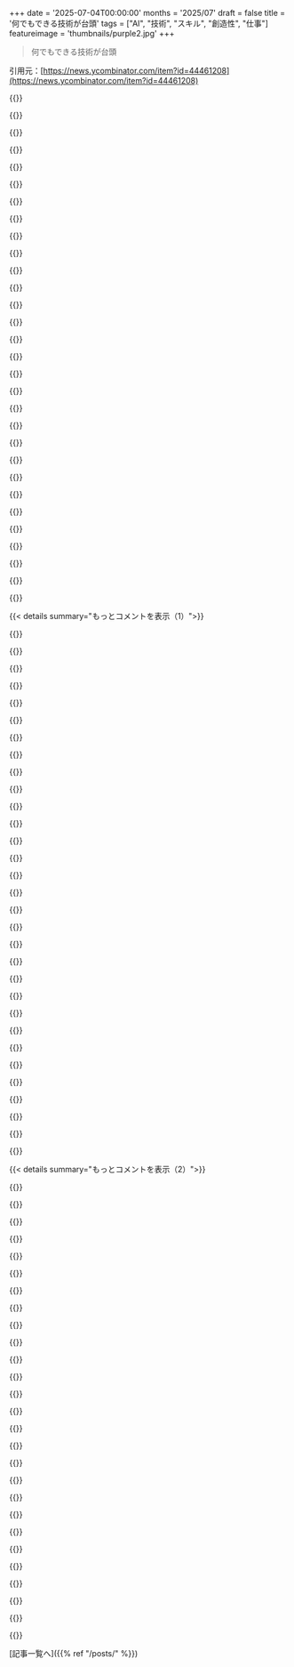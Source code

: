 +++
date = '2025-07-04T00:00:00'
months = '2025/07'
draft = false
title = '何でもできる技術が台頭'
tags = ["AI", "技術", "スキル", "創造性", "仕事"]
featureimage = 'thumbnails/purple2.jpg'
+++

> 何でもできる技術が台頭

引用元：[https://news.ycombinator.com/item?id=44461208](https://news.ycombinator.com/item?id=44461208)




{{<matomeQuote body="言われてることはだいたい同意かな。<br>でも一番の問題は—記事にはあまり触れられてないけど—こういう技術が初心者とか、学ぶプロセスにどう影響するかだと思う。<br>かつて尊敬してた人が、どうやら「やること自体」を楽しんでなかったらしいんだ。彼らは「こうしたい」って言って、なんかそれっぽい「なんでも屋」みたいなものを受け取りたいだけ。でもそれってプログラミングじゃないじゃん。<br>数日前Twitterで見た人も、「なんでも屋」を使わないなんてバカげてるって嘲笑ってたな。「アルバム全部、アートワーク込みで3.5時間で作れたのに、なんで楽ちんマシンを使わないんだ？」って言ってた気がする。<br>初心者って、最初はしんどい努力をしたくないのが普通だよね。<br>絵を描いてみても下手くそだし、ギター弾いてみても簡単な音すら出せない。<br>「猫のポケモン風の絵」って言えば完璧な結果が出てくるマシンの方が、5年努力してまあまあ上手くなるより、12歳の子供には断然魅力的だろうさ。<br>でも、これまでは下手な絵を描き続けたり、下手な曲を弾き続けたりするしかなくて、そうしてるうちに努力する楽しさに気づき、数年後には結構できるようになってたんだ。<br>それはすごく良いサイクルだったと思う。<br>もし企業のメディアが何年も若者に「絵の描き方をわざわざ学ぶ必要はない、絵は難しい、ChatGPTに描かせろ」ってメッセージを叩き込み続けたら、どうなっちゃうのか考えるだけでゾッとするよ。" userName="gyomu" createdAt="2025/07/04 05:41:49" color="#ff33a1">}}




{{<matomeQuote body="OPの記事みたいに、LLMは電卓や電子レンジとか他の技術とは違う、って長々とややこしい説明を書く人はいるよね。<br>でも、本当にそうなんだよ。<br>人類はずっと、文明の夜明けから、物事をより簡単に、より楽にする方法を探してきたんだ。<br>技術が、本当にスキルを磨きたい人を邪魔したことなんて一度もない。<br>車が発明されてからも、100m走の世界記録は上がり続けてる。<br>コンピューターが無限に桁数を計算できるようになった今でも、円周率の暗記の世界記録は伸び続けてるんだ。<br>パワーリフティングなんてものがある現実で、LLM＼Diffusalモデルのせいで絵を描くのが失われた芸術になるなんて考えるのは、ばかげてるよ。" userName="raincole" createdAt="2025/07/04 06:33:37" color="">}}




{{<matomeQuote body="LLMは電卓や電子レンジとは違う。（OPの記事みたいに）でも、本当にそうなんだ。<br>私なら、たまに間違った答えを幻覚する電卓は買わないな。<br>グリルしたって言ってるのにグリルしてなくて、サルモネラ菌で死ななきゃいけないような電子レンジも買わない。" userName="bryanrasmussen" createdAt="2025/07/04 06:59:52" color="#ff33a1">}}




{{<matomeQuote body="おいおい、これは芸術だけの話じゃないんだよ。<br>情熱とか、人々の人生を殺してるんだ。<br>人間の作ったものを価値あるものと考える人たちにとって、こういうものは産業を殺す。<br>LLMで収入を断たれた人たちは、どんな仕事に就けばいいんだ？<br>肉体労働でもしろって言うのか？" userName="zwnow" createdAt="2025/07/04 06:49:53" color="#ff5733">}}




{{<matomeQuote body="同意！<br>唯一の救いは、この状況によって、私たちがこれまでいかに学びや使いやすさ、痛いポイントの回避、そして教育＼職業＼専門能力開発のパイプラインに関する古くからの思い込みをうまくやってこれなかったか、という新しい視点が強制されるかもしれないってことかな。<br>以前は、雇用＼給料への需要が人々を前に進ませた。<br>今、もし実際の信頼できる理解、専門知識、そして質が求められるなら、システム全体がいかにこれらの属性を育て、活用できるかに注意を払うことが価値を持つかもしれない。<br>直感的には、私たちは本当に歴史的な規模の文化的な混乱の中にいて、何も当たり前じゃなくなり、この現代コンピューターの道を進み始めた時に、いくつかの「戦い」はとうの昔に負けてたんだろうなって気がするけどね。" userName="maegul" createdAt="2025/07/04 05:51:41" color="#ff5733">}}




{{<matomeQuote body="公平に見て、LLMは同じことをする長い道のりの最新の一歩にすぎないよ。<br>歴史上のどんな進歩の時点を見ても、過去と未来を見れば世界は違う。<br>トラクターができる前は、雄牛を使った人がxの畑をyの時間で耕せた。トラクターの後は、もっと広い面積を耕せるようになった。<br>農業の性質が変わる。（より少ない人数でより多くの土地を耕す必要がなくなる。）<br>車が登場し、馬がいなくなる。コンピューターが登場し、タイピストがいなくなる。タイピングはスキルだったけど、今では誰もがやるし、スペルチェッカーが不完全さを隠してくれる。<br>だからそう、LLMは「絵を描くことをより簡単にする」。ただそれだけのことだ。<br>それは良いこと？悪いこと？<br>まあ、私は昔ながらの方法では絵が描けないから、私にとっては良いことだ。<br>昔は料理は難しかった。今は簡単で、すごく身近になった。<br>もっと重要なのは、美味しい食事（家で作ったものも外のものも）が、より多くの人にとって身近になったってこと。<br>夕食の準備が、もう「鶏を2羽むしって」とか、乾燥トウモロコシ1キロを挽くことから始まるわけじゃない。<br>だから、そう、LLMはここにある。そして物事は変わるだろうね。<br>古い仕事がいくつか時代遅れになる。新しい仕事がいくつか現れる。<br>これは普通のことだよ、ずっと起こってるんだから。" userName="bruce511" createdAt="2025/07/04 06:06:53" color="">}}




{{<matomeQuote body="でもそれって、「車ができたせいで仕事を失った馬車の御者たちはどうするんだ？」って言うのと同じじゃない？<br>ATMが発明された後に私たちが失った銀行窓口係たちは？" userName="JW_00000" createdAt="2025/07/04 07:14:35" color="">}}




{{<matomeQuote body="面白いのは、この点が主張されるたびに（そしてそれは非常によくある）、その点を証明するために使われる例が、客観的で測りやすいものばかりだということだね。<br>100m走のタイムや円周率の計算は、芸術作品と同じじゃない。<br>それらは客観的に測れるのに対し、芸術は測れない。<br>芸術制作に、100m走と同じものはないんだ。<br>100m走の評価は主観的じゃないし、判断も要らないし、趣味や文脈、歴史、その他芸術作品の評判や影響が依存する多くのものに左右されない。<br>いつものように、LLMや全ての生成AI技術の標準的な弁護は、この複雑な主観性を客観性に近いものに還元することに基づいている。<br>「その絵は他の絵に似ている、だから良い絵だ。」<br>「その文は他の文らしく見える、だから良い文だ。」<br>この議論がこれほど普及しているのは、私に言わせれば、「創造的な仕事」の視聴者がすでに深みのないゴミで溢れていて、絵とパワーリフティングの区別もつかなくなっていることだけを示している。<br>ここで主にリスクに晒されているのはアーティストではなく、その作品を見る観客の方だよ。<br>アーティストたちは、これまでと同じ理由で消え続けるだろう。<br>なぜなら、彼らの潜在的な観客が彼らを理解しないからだ。" userName="maleno" createdAt="2025/07/04 09:54:36" color="#38d3d3">}}




{{<matomeQuote body="GenAIと君たちの例との違いは「盗用」の要素だよ。<br>彼らは私たちのデータ—君たちのデータ—を盗んで、富を金持ちに転換させる機械を作ったんだ。<br>GenAIが公正に進む唯一の方法は、私たち全員がその一部を所有することだ。<br>なぜなら、私たちのデータなしには現在の形では存在しないからだ。<br>GenAIは Universal Basic Asset であるべきだ。" userName="thankyoufriend" createdAt="2025/07/04 06:36:35" color="#45d325">}}




{{<matomeQuote body="GPS使ってる？<br>あれもたまに道間違えるけど、全体的には使わないより交通量が少ない道で目的地に着かせてくれるでしょ？<br>そしてたまに新しいルートで本当に驚かせてくれる？<br>（Rory Sutherlandに感謝、このアナロジーね）" userName="zpeti" createdAt="2025/07/04 07:37:14" color="">}}




{{<matomeQuote body="AIが単なるツールじゃなくて、仕事を丸投げする相手になるのが怖いんだ。昔は自分たちで作ったり考えたりしてたのに、これからはLLMがやる。<br>やることなくなって皆家でぼーっとしてる未来？生きてくには仕事がいるし、今ですらブルシットジョブ多いのに。99.9%の人が生きるためだけにブルシットジョブする世界になるのかな？" userName="ako" createdAt="2025/07/04 06:45:28" color="#38d3d3">}}




{{<matomeQuote body="基本的な暗算ができればスライド定規より速いし、チェックもできる。製品に幻覚（hallucination）があるかないかで決まるけど、もし電卓に0.5%のエラーがあっても、多分ポケットに入れるよね。でも、90%も間違えるなら、自動化できることでもそっちの方法は使わないな。" userName="rob_c" createdAt="2025/07/04 07:28:15" color="">}}




{{<matomeQuote body="たとえが悪くても、論点は変わらないよ。写真が発明されても絵画は消えなかったし、ドラムマシンができてもドラマーはまだドラム叩いてるでしょ。" userName="Miraltar" createdAt="2025/07/04 12:58:47" color="">}}




{{<matomeQuote body="俺、40代だけど電子レンジ持ってないんだよ。必要だと思わないから。レンタルアパートの時にもらったけど使わなかったし、自分で家買ってキッチンリフォームした時もつけなかったな。" userName="Al-Khwarizmi" createdAt="2025/07/04 07:37:24" color="">}}




{{<matomeQuote body="15年以上前、辞書片手に好きなアーティストのインタビューとかブログを必死に訳して日本語覚えたんだ。今日本に住んで働いてる。今じゃアーティストのツイートの下にあるボタン押せば、パッと訳が出てきて通じる（1/10くらいは間違ってるけど）。海外ファンへのアクセスって点ではすごい改善だけど、もしこの時代に育ってたら、日本語を学ぼうって気になったかな？" userName="autumnstwilight" createdAt="2025/07/04 06:58:30" color="#ff5733">}}




{{<matomeQuote body="完全にそうじゃないんだよ。同時にどんだけ多くの仕事が消えるかによる。仕事が海外に移って経済が衰退した場所や、新しい仕事ができても規模が小さかったり一部の人しか得しない場所を知ってたら、これからどうなるか分かるはずだ。" userName="AnonymousPlanet" createdAt="2025/07/04 07:24:48" color="">}}




{{<matomeQuote body="最近まで、VFXで生計を立てられたし、新しい世界を創って金をもらえた。2年後にはそうはいかない。他のアート系の仕事も全部同じ。今100%の人を支えてる経済が、数年後には10〜30%しか支えられなくなる。<br>LLM/DiffusalMapで絵を描くのが失われるアートになるとかバカげてるって言うけど、地図読みはほぼ死んだアートだし（ハイキングリーダーとして実感してる）、記憶術や口頭伝承も遠い昔に死んだアートだ。口頭での語りや民謡も、ピーク時と比べたら死んだアートだよ。<br>確かに金持ちだけは好きなアートを全部できるだろうね。他の人は無理。" userName="KaiserPro" createdAt="2025/07/04 08:29:32" color="#ff5733">}}




{{<matomeQuote body="うちの会計士の指は電卓で完璧に飛んで、経費を一円単位で追跡できる。電卓登場以前でもそんなメンタルスキル持ってる人は少なかった。スライド定規は数桁しか精度がない。だから店主はそろばんを使ったんだ。君の仮説が分かりにくいよ。0.5%レベルでhallucinateするってどういう意味？同じ質問繰り返したら0.5%間違えるってこと？それなら数回やれば確実になる。それとも100回やっても0.5%間違えるってこと？<br>あるいは値が0.5%以内でずれるってこと（線形補間みたいに）？それなら推定にはスライド定規よりマシだけど、会計みたいに正確さがいる目的には不十分。<br>その仮説の電卓は四則演算だけ？それともTI 84みたいな全部？それともWolframAlphaみたいな全部？<br>スライド定規の使い方を知ってたら、その電卓サービスに月40ドル払うかな？" userName="eesmith" createdAt="2025/07/04 09:01:53" color="">}}




{{<matomeQuote body="産業的な農業が台頭した時に何が起きたと思う？" userName="nostrebored" createdAt="2025/07/04 08:04:24" color="">}}




{{<matomeQuote body="音楽産業を例に挙げてるけどさ、テクノロジーの進歩ってミュージシャンの仕事を奪っちゃったんだよね。<br>インターネットとかストリーミングで、昔よりドラマーも減ったし、音楽だけで生活できる人がすごく少なくなったって。<br>Jaron Lanierも言ってることだよ。" userName="globnomulous" createdAt="2025/07/04 15:52:16" color="#ff33a1">}}




{{<matomeQuote body="理想論はわかるけど、あなたの意見には穴があるよ。<br>盗用は昔からあるし、技術はみんな巨人の肩の上に立ってるんだ（Ada Lovelace, Alan Turingとかね）。<br>社会は共有空間から価値を生み出す人が報酬を得るようになってる。データは所有できないけど著作権はある。<br>Googleの方がAIより問題じゃない？ AIはコピーしないし。<br>ベーシックインカムは賛成だけど、投票する人が反対派を選んじゃうんだよね。" userName="bruce511" createdAt="2025/07/04 06:56:41" color="#ff5733">}}




{{<matomeQuote body="「生活するには仕事が必要」って前提がそもそも違うと思うな。<br>富は十分にある国もあるよ。<br>働くこと＝価値って考え方は欧米独特だよね。<br>働く人が少なくても子供や高齢者が生活できるみたいに、仕事と価値を結びつけない世界も考えられるんじゃない？<br>Norwayとか欧州にはそれに近い場所もあるし。" userName="bruce511" createdAt="2025/07/04 07:10:40" color="#ff33a1">}}




{{<matomeQuote body="LLMが電卓とか電子レンジと同じっていうのは違うよ。<br>あれはブラックボックスで、どう動いてるか私たちも理解できてないんだ。<br>人間が今まで作ったどんなものとも根本的に違うんだよ。<br>人間より賢くなる可能性もある。<br>過去数年のAIの進歩はマジで革命的で、これは以前とは違う「特異点」なんだ。" userName="ninetyninenine" createdAt="2025/07/04 07:19:55" color="#785bff">}}




{{<matomeQuote body="何十年経っても立ち直れてない場所の話をしてるんだよ。<br>時間が経てば大丈夫ってのは甘い考えだよ。<br>原爆戦争だって時間が経てばって言えるけど、影響を受けた世代は救われないじゃん。" userName="AnonymousPlanet" createdAt="2025/07/04 08:26:40" color="">}}




{{<matomeQuote body="今回のことは（今までの技術より）はるかに広範囲に影響するんだよ。<br>それを違うって言うのは不誠実だよ。<br>だからこそワクワクするんだけどね。" userName="girvo" createdAt="2025/07/04 08:11:24" color="">}}




{{<matomeQuote body="何も機会がない町に住んでるなら、自分で作るか引っ越すかだよ。<br>文句言ってるだけの人には同情できないな。<br>人間って適応するもんでしょ。<br>人生は自分が作るもんだよ。" userName="sfn42" createdAt="2025/07/04 14:12:10" color="">}}




{{<matomeQuote body="俺の彼女は陶芸家なんだ。（https://malinamore.art/）で数百ユーロとかで作品を売ってるんだけど、IKEAで1.5ユーロで買えるのに、なんで彼女から皿を買うんだろうね？<br>でも陶芸って廃れてないんだよな。<br>不思議だ。" userName="scrollaway" createdAt="2025/07/04 08:42:18" color="#45d325">}}




{{<matomeQuote body="もっと根本的な疑問だけどさ、もしみんなが半日でアルバム作れるようになったら、誰がそれを聴くわけ？それはロングテールの中で塵になっていくだけじゃん。" userName="pjc50" createdAt="2025/07/04 06:31:36" color="#ff5733">}}




{{<matomeQuote body="＞まあ、ちょっと考えてみてよ：一部のコードエディタって、左括弧とか引用符を打つと自動で右側を補完してくれるじゃん？「”」って打つと「”|”」みたいになるやつ。あれ、マジでイライラするんだよね。時間節約には全然ならないし、間違ってることも結構あるから修正に時間かかるし。<br>なんであんな機能をテキストエディタでオンにする人がいるのか、未だに理解できない。区切り文字の外に出るには、矢印キーなり閉じ文字なり、何か押さなきゃいけないんだからさ。じゃあ、なんで最初の人はあんなアイデア発明したの？複雑になるだけだし、エディタの挙動を頭で理解しにくくなるだけじゃん。hunt-and-peck typist とかだったの？<br>理論的には、ソースのsyntaxを常に valid に保つのに役立つかもしれない。syntax highlighting（特に文字列）とかLSPみたいなツールに役立つかもってね。でも「常に」じゃないんだよ。間違える時とか、閉じ文字を探し直さなきゃいけない時とか、ソースは頻繁にinvalidになる。実際、その点では役に立たないと思うな。" userName="chrismorgan" createdAt="2025/07/04 07:23:44" color="">}}




{{<matomeQuote body="長年、職場の仲間とペアプログラミングしてるけど、キーボード操作に手こずってる人、結構いるんだよね。右括弧を押すのが大変で、span から出るのに右や下矢印キーを使わずに、実際に手をマウスに移動させてクリックしてるレベル。" userName="tehnub" createdAt="2025/07/04 07:52:15" color="">}}




{{< details summary="もっとコメントを表示（1）">}}

{{<matomeQuote body="＞そしてそれは、間違っていることがしょっちゅうある<br>でも、どうやったら間違えるの？ もし「(」を挿入して、次に「{」を挿入して、エディタが補完して「({})」ってなっても、それっていつも正しいでしょ？間違えることなんてあり得る？<br>ノルウェーのキーボードだと { がちょっと打ちにくいかもしれないけど、俺は好きだよ。だって useEffect(() =＞ {(({[{[ みたいに5階層深くネストしてても、Ctrl+Shift+Enter 押すだけで魔法みたいに全部終わらせてくれて、カーソルを正しい位置に置いてくれるんだ。自分で ]}]})) って正しい順序で書こうとするより。" userName="matsemann" createdAt="2025/07/04 08:21:25" color="">}}




{{<matomeQuote body="コードエディタとObsidianでこの機能オンにしてるよ。主な利点は、認知負荷が減ること。文字列や括弧、丸括弧を閉じ忘れてないか二重チェックする必要がないんだ。だって最初からそこにあるんだもん。" userName="_thisdot" createdAt="2025/07/04 08:06:59" color="">}}




{{<matomeQuote body="市役所に行くたびに、職員が私の名前を2本指で一文字ずつタイプするのを待つのが衝撃なんだ。毎日やってるのに？！タイピングコースを受けたらって、彼本人や他の誰も考えたことないのかな。これは、多くのオフィスワーカーで気づいたパターンの一例だよ。" userName="thasso" createdAt="2025/07/04 09:06:55" color="">}}




{{<matomeQuote body="テキストを選択して「”」って一度押すと、選択範囲の最初と最後に引用符が付く時は実用的だと思うな。でも、普通の入力では邪魔なことが多いのは同意。" userName="BlindEyeHalo" createdAt="2025/07/04 07:44:42" color="">}}




{{<matomeQuote body="そんなに重要じゃないんじゃない？名前をタイプするのに5秒かかるのと2秒かかるのって、多分そんなに大きな違いはないでしょ。特にほとんどの場合、どうやって綴るか聞かなきゃいけないようなことをタイプしてる時はね。" userName="jjcob" createdAt="2025/07/04 10:49:11" color="">}}




{{<matomeQuote body="それ、さらに嫌いなんだよね。特に Visual Studio が導入してから。テキストを選択して、その上から入力して置き換える癖があったんだけど、今は置き換えの最初が括弧や引用符だと、テキストが囲まれちゃうだけなんだ！たぶん、これはまさにXKCDの瞬間だね https://xkcd.com/1172/" userName="matejn" createdAt="2025/07/04 07:49:57" color="">}}




{{<matomeQuote body="5秒対2秒じゃないんだよ。15秒で、しかも最後に間違いが多く残る（それは時に後々何時間も無駄にすることになる）。なぜなら、タイピングが下手な人は電話で伝えられた電話番号についていけず、桁を見失うし、タイピングに集中しすぎて言われたことを正しく解釈できない。それは複合的な効果なんだ。<br>タイピングが下手な人は常にプロセスを遅くし、頻繁にボトルネックになる。もし、誰かのタイピングスキルを向上させたり、ひどいUIやワークフローを直したりすることで、一つあたりの「物事」にかかる時間をたった10秒短縮できるなら、1日に360個の「物事」（これは1個あたり約1分）を処理するだけで、丸1時間を節約できるんだ。<br>スピードのために設計されたソフトウェアシステムに熟練したタイピストが働くのを見るのは、すごく目を見張ることだよ。極端なケースでは、一人の人が10人分の仕事をすることもある。もっと人間相手の仕事でも、少なくとも50％の効率アップにはなるから、熟練した2人が並の3人の代わりになれるんだ。" userName="chrismorgan" createdAt="2025/07/04 11:34:21" color="#785bff">}}




{{<matomeQuote body="構文ハイライトが壊れるのが嫌だから、自動で引用符を閉じる機能はオンにしとく。<br>私には便利なんだよね。LLMだってそう。<br>使いたくないなら使わなくていいけど、私が便利だと思うものに「最悪」って言わないで！" userName="atemerev" createdAt="2025/07/04 07:28:12" color="">}}




{{<matomeQuote body="辛辣になりたくないけど、上のコメントの人は「何でも」技術が広がる精神そのものだね。<br>この非効率さに全く気づかない麻痺は症状だよ。<br>ワークフロー最適化の話なのにね。<br>どんどん職人の技とかを軽視してるみたい。<br>だから全体的に遅くなってるんだ。" userName="johnnyanmac" createdAt="2025/07/08 10:44:14" color="#ff5c5c">}}




{{<matomeQuote body="別のコメントでも言ったけど、最近基本的なスキル（PC、タイピング、読解力、文章力、コミュ力とか）が見過ごされてる気がする。<br>採用担当なら絶対チェックするな。<br>ジェネレーションXやベビーブーマーとZ世代の間で、PC使えたり長い文章読めたりするミレニアル世代だけがまとも、みたいな話もあるけど、Twitterとかで注意力が落ちたのもミレニアル世代なんだよね。<br>まあ、これが私の仕事の安定に繋がると思いたい（笑）。<br>[0] https://en.wikipedia.org/wiki/Rapid_serial_visual_presentation...<br>[1] https://randsinrepose.com/archives/nadd/" userName="Cthulhu_" createdAt="2025/07/04 08:11:52" color="#45d325">}}




{{<matomeQuote body="そんなことする必要ないって。<br>構文エラーはすぐに画面に出るから大丈夫だよ。" userName="Cthulhu_" createdAt="2025/07/04 08:12:40" color="">}}




{{<matomeQuote body="引用符を二つ打つのが「認知負荷」だって？<br>へー、その言葉、もう「何でも」って意味になってきてるみたいだね。" userName="elric" createdAt="2025/07/04 08:10:53" color="">}}




{{<matomeQuote body="それな！<br>右矢印キーより右ブラケットキーを打つ方がいいわ。" userName="sonofhans" createdAt="2025/07/04 07:27:46" color="">}}




{{<matomeQuote body="括弧とかを自動で閉じてくれる機能、便利だと思うよ。<br>aって打って、バックスペースして、”って打つくらい簡単だし、結局はプラスかな。" userName="jeffhuys" createdAt="2025/07/04 08:02:25" color="">}}




{{<matomeQuote body="Emacs使ってるけど、「electric-mode」（括弧の自動閉じとか）はマジ便利！<br>閉じるのもShift+Enterとか簡単だよ（設定できるけどね）。<br>個人的にはメリットの方が大きいかな。<br>他のエディタ？荒らしに聞こえたくないけど、Emacsに比べるともっさりしてる気がする（笑）。" userName="rasur" createdAt="2025/07/04 08:18:29" color="">}}




{{<matomeQuote body="この機能、最初は嫌いだったんだけど、自分で閉じ引用符を打っても二重にならないって気づいてから大丈夫になったよ。<br>慣れれば気にならないね。<br>たまにエディタが余計なことして変になるけど、めったにないし。" userName="8n4vidtmkvmk" createdAt="2025/07/04 08:34:10" color="">}}




{{<matomeQuote body="タイピング速度って、実はボトルネックじゃないんじゃないかな。<br>店員さんがタイピングする時間と、お客さんと話したり、確認したり、説明したりする時間を比べてみないと。<br>もしタイピングが全体の5%なら、5倍速くなっても全体では4%しか早くならないよ。" userName="jjcob" createdAt="2025/07/08 12:19:34" color="#38d3d3">}}




{{<matomeQuote body="Emacsに何の文句がある？VimとEmacsはただ違う種類の人間に向けてるだけだよ。Vimはクリーンで簡潔、スリムだけど、Emacsはもっと分厚くて散らかってて息苦しい感じ。<br>それは違う人間が考えて理由づけする方法に合ってるし、反映してるだけさ。(もちろん、これは冗談で言ってるんだけどね)" userName="bbarnett" createdAt="2025/07/04 09:01:37" color="">}}




{{<matomeQuote body="あの機能のせいで、これまで何回 } を削除したか数えきれないよ。" userName="charles_f" createdAt="2025/07/06 05:10:33" color="">}}




{{<matomeQuote body="それは確かにあり得るね。閉じ括弧がどこに来るべきか、特に挿入してる時は分からないんだ。俺が使ってるエディタでも、その機能で記号を追加するたびに変なものを削除してるよ。’ ” ’はもっとひどいね、開きと閉じの区別が分かりにくいから。<br>例えばさ、(a + b ＞ c) → ((a + b ＞ c) → (()a + b ＞ c) → いや、俺は ((a + b) ＞ c) にしたかったんだ。<br>君が言ってるのは別の機能/実装みたいだけどね。うざいケースでは補完のショートカットなんてない、勝手に出てくるんだから。" userName="rcxdude" createdAt="2025/07/04 08:43:58" color="#ff33a1">}}




{{<matomeQuote body="＞そうじゃないと文字列を書き終えるまでシンタックスハイライトが壊れるから。<br>二つ目の ” を幽霊文字みたいに挿入すれば、シンタックスハイライトを維持できるんじゃないかな。まあ、最近の言語サーバーはどのみちこれで苦労しないけどね。" userName="chmod775" createdAt="2025/07/04 07:49:36" color="">}}




{{<matomeQuote body="これが低評価されてるのは悲しいな。シンタックスハイライトはエディタのこの挙動の良い説明になるのに。<br>行の途中で文字列開始記号を打った場合にだけデリミタを挿入するエディタも想像できるよね。" userName="willvarfar" createdAt="2025/07/04 07:48:52" color="">}}




{{<matomeQuote body="ほとんどのエディタは、これを常に正しくやるほど賢くないんだよね。例えばVS Codeは、俺が ”長い文字列” を ”長い ” + 何か() + ” 文字列” に分割しようとすると、余計なクォートを挿入してくる。コメントや文字列の中で半開区間 [a, b) を書こうとすると、エディタが余計な ] を入れてくるし。" userName="jltsiren" createdAt="2025/07/04 09:04:18" color="">}}




{{<matomeQuote body="それこそGPが言ってた“エディタの挙動を頭の中でモデル化するのが難しくなる”ってことだよ。<br>アホなエディタならクォートを打てばクォートが一つできるだけだけど、“賢い”エディタは文脈次第で二つになったり、一つになったり、全く入らなかったりして、もっと混乱するんだ。" userName="whoisyc" createdAt="2025/07/04 09:52:07" color="">}}




{{<matomeQuote body="＞でもそれはほとんどの場合でしかなくてさ。間違いや、デリミタの位置を直す必要がある場合など、ソースが無効になることも頻繁にあるんだよ。実際、その点（メリット）で役立つとは思わないな。<br>これは構造化エディットの薄っぺらい模倣みたいなものかも？一部のエディタには、編集しながら常に構文が有効な状態を保つ編集モードがあって、それはもちろんこの機能も含んでる。" userName="pxc" createdAt="2025/07/04 18:12:26" color="">}}




{{<matomeQuote body="一部のエディタがこんなことをするって気づいたことがないんだ。いつも開始記号と終了記号を同時に打って、それから中に戻って内容を埋めるから。親父から教わったんだけど、他の人に比べて記号のバランスを崩す間違いが全然少ない気がするな。" userName="kqr" createdAt="2025/07/04 12:47:08" color="">}}




{{<matomeQuote body="＞どうやったら間違えるの？<br>それは、既に )、] 、} が後にある既存のコードを編集する時に ())、]]]、}}} みたいになっちゃう場合とか。あるいは、テキストを選択してクォートで囲もうとして、期待した ”そのテキスト” じゃなくて ”選択したテキスト全体がここにくるはずだったんだけどね” になっちゃう場合。<br>うまくいく時は気づかないんだけど、うまくいかない時は毎回イライラするから、うまくいくことなんてなくていつも最悪だと感じるんだよ。<br>まあ、筋肉記憶で慣れてる人もいるんだろうけど、押した文字によって基本的な編集の挙動が変わるのは俺には根本的に間違ってる気がするな。" userName="Kon5ole" createdAt="2025/07/04 09:11:42" color="#ff5c5c">}}




{{<matomeQuote body="コードの記号入力補完の話ね。俺はCtrl+Shift+Enterで魔法みたいに全部終わって、カーソルもいいとこにいくんだよね。}}])))みたいなの順番に書かなくていいんだよ。でもさ、これって始まった括弧とかの間に何か書くときの補完の話であって、記事の筆者が言ってる、最初にペアの括弧とか引用符が勝手にできるのとは違うと思うんだけど、どう？" userName="Attrecomet" createdAt="2025/07/04 15:08:11" color="">}}




{{<matomeQuote body="囲まれた領域から抜けるには、矢印キーか閉じ記号か何かを押さないといけないんでしょ、だから…<br>あはは、面白いことにさ、俺VSCodeでまさに閉じ記号（｛には｝とか）を打ってこの領域から抜けてるんだよ！VSCodeも俺が何をしたいか分かってるんだぜ！信じられないくらい無駄な機能だけどね。" userName="feelamee" createdAt="2025/07/04 12:15:45" color="">}}




{{<matomeQuote body="「EUみたいな未来都市じゃなくて、アメリカみたいな進歩にはめっちゃ努力が必要なとこじゃあ、PayPalしかなかったんだ」ってやつね。<br>俺がPayPalがオーストラリアに来た時、ネットバンキングで送金できてたからマジで意味不明だったんだよな。そしたら奴ら、Uberみたいに、俺たちの銀行システムを悪くしようと政府にロビー活動しようとしたんだぜ。" userName="dalemhurley" createdAt="2025/07/04 07:29:15" color="">}}

{{</details>}}




{{< details summary="もっとコメントを表示（2）">}}

{{<matomeQuote body="EUではPayPalは諦めて、ルクセンブルクで公式に銀行免許を取得したんだってさ。" userName="robin_reala" createdAt="2025/07/04 07:47:31" color="">}}




{{<matomeQuote body="EUでのPayPalの価値は、（1）銀行の通常送金（1〜2日かかる）より即時だってことと、（2）相手に銀行情報がバレないことだったんだ。最初のメリットは、SEPAインスタントペイメントが出てきたから、もうすぐ時代遅れになるね。" userName="layer8" createdAt="2025/07/04 15:40:12" color="">}}




{{<matomeQuote body="（3）予告なくランダムに金盗む。" userName="immibis" createdAt="2025/07/10 13:55:16" color="">}}




{{<matomeQuote body="こういう会社、マジで嫌いなんだよな。巨額の罰金と役員は刑務所行きにすべきだよ。これ、冗談じゃないからね。何百万もの人々の生活をちょっとでも悪くしようとしたら、そいつらが無駄にした時間とか金を計算して、罰を決めなきゃダメだろ。" userName="martin-t" createdAt="2025/07/06 22:30:45" color="">}}




{{<matomeQuote body="この文章が理解できないな。「EUでの送金はかなり大変だ」ってやつ。俺たちもUSAみたいにSWIFTとかCHAPSしかなかったんだし、EUは超高速送金のユートピアじゃなかったよ。新しいSEPAの法案だって、PayPalより10年も後に出たんだし。" userName="zpeti" createdAt="2025/07/04 07:45:34" color="">}}




{{<matomeQuote body="大変？EUではIBANを入れるだけで、次の日には相手の口座に着金するよ。それに、急ぎで10秒以内に欲しければ、チェックボックス入れてちょっとした手数料払えばできるし、その手数料も2025年10月にはEU全体でタダになるんだぜ。" userName="quonn" createdAt="2025/07/04 08:16:18" color="#ff5c5c">}}




{{<matomeQuote body="何を言ってるんだ？ヨーロッパではユーロが出てからずっとSEPA決済があったし、それよりずっと前から多くの国でネットバンキングを使った送金（国際送金も）は普通にできてたんだよ。もしかして、送金のスピードが問題だったのかな？" userName="elric" createdAt="2025/07/04 08:14:02" color="">}}




{{<matomeQuote body="SPC Inst（たぶんSEPA Instのことかな）での15,000EURまでの送金はマジで10秒だよ。" userName="qsort" createdAt="2025/07/04 08:19:15" color="#ff5c5c">}}




{{<matomeQuote body="知ってるけど、zpetiが言ってたのは最近の話で、PP（PayPal）の高速送金は何年も前からあったでしょってことだと思うよ。" userName="elric" createdAt="2025/07/04 08:20:25" color="">}}




{{<matomeQuote body="SEPAはPayPalの10年後に登場したんだよ。" userName="zpeti" createdAt="2025/07/04 08:21:53" color="">}}




{{<matomeQuote body="SEPAが登場する前から、EU…少なくともGermanyでは小切手なんて使わなかったよ。銀行送金が普通でちゃんと機能してたからね。" userName="Attrecomet" createdAt="2025/07/04 15:25:20" color="">}}




{{<matomeQuote body="ところで、USにはSWIFTがないよ。" userName="adastra22" createdAt="2025/07/04 09:16:44" color="">}}




{{<matomeQuote body="最近（ここ数ヶ月）は即時送金できるようになったけど、ずっと昔は銀行に追加料金払わないとPayPalみたいに即時送金できなかったんだ。記事が何を言いたいのか分かんないな。著者が間違ってるのかもね。" userName="dofubej" createdAt="2025/07/04 08:01:36" color="">}}




{{<matomeQuote body="即時送金は何年も前から利用可能だったよ。無料ではなかったけど、ほとんどの銀行が対応してたんだ。" userName="quonn" createdAt="2025/07/04 08:18:41" color="">}}




{{<matomeQuote body="USでは、ほぼ15年前から友達や家族に無料かつ即時で電子送金してるよ。Zelle、前はclearXchangeとか呼ばれてたけど、大手銀行に口座があれば簡単に送金できたんだ。詳しくはここ見てね。https://en.wikipedia.org/wiki/Zelle" userName="lotsofpulp" createdAt="2025/07/04 13:20:25" color="#45d325">}}




{{<matomeQuote body="この記事の書き方大好きだよ。ある段落はすごく身に染みた。昔はググり力とrtfmと気合で分かりにくいスクリプトを解読できる人間だったんだ。今はLLMでそのスキルが完全に不要になったし、みんなやってるけど、ほとんどがどうでもいいこと…。‘これどうやるか分かんないからChatGPTに聞いたら200行コードくれたけど動かないんだよね’って始める人には助けたくないな。" userName="icameron" createdAt="2025/07/04 05:52:04" color="#38d3d3">}}




{{<matomeQuote body="毎日LLMをコーディングに使ってるし、たとえ記事が私を”憤慨したHackerNewsの泥団子コメンター”と攻撃してても、記事のほとんどには同意だよ。同様に、実際にDeFiやNFT分野でクリプトプロジェクトに関わったことがあるけど、技術はかなり面白いとしても、クリプトが”犯罪者のためのお金”っていう冗談みたいな評価には同意するね。" userName="N_Lens" createdAt="2025/07/04 06:10:26" color="#785bff">}}




{{<matomeQuote body="俺はまだGoogle検索とかマニュアル読む奴だよ。<br>スキルは無くなってない。LLMが書いたダメなとこ直す必要あるけど、そこまで悪くない。<br>何も分からずコピペする奴がテクニカルデットを広めてる。<br>LLMは無知な奴が広めるデットを、より低いベースラインに減らすかもだけど、問題はそういうコードが爆速で作られることだね。" userName="Shorel" createdAt="2025/07/04 06:35:01" color="#ff5c5c">}}




{{<matomeQuote body="開発には’知識デット’がある感じだね。<br>ライブラリ使うのもコピペも、全部理解してない点で’知識デット’。使った時間や労力を借金してるイメージ。<br>これは避けられないし悪くないんだけど、LLMはこれを’爆速’で増やしかねない。<br>経済の借金が短期成長を促すように、知識デットも短期的な成果と長期的な理解のトレードオフだね。" userName="sunrunner" createdAt="2025/07/04 07:49:17" color="#45d325">}}




{{<matomeQuote body="そういうところにドキュメントが重要なんだ。<br>このコード片の意味とか、どう変えられるか。<br>どう実装されてるかじゃなく、シンタックスとかセマンティクスが分かれば十分。<br>良いドキュメントが全てを変えるね、少なくとも俺にとっては。" userName="Shorel" createdAt="2025/07/04 08:10:10" color="">}}




{{<matomeQuote body="LLMが間違ってるから’RTFM’ってしょっちゅう言いたくなる。<br>でもマニュアル貼り付ければ読む手間は省ける。<br>でも、もしそれが間違いだって知らなかったら…怖いよね。コードとかが少しずつ悪くなる。" userName="8n4vidtmkvmk" createdAt="2025/07/04 09:00:31" color="">}}




{{<matomeQuote body="＞ LLMは無知な奴が広めるテクニカルデットを、より低いベースラインに減らす。<br>そうだね？LLMは何に役立つ？コード変換とかは？そういうのLLMは超得意で、レビュー必要でも簡単な指示で何十時間も節約になる。<br>全部ダメなの？俺は今年LLMで何万ドルも稼いだけど、何か間違ってるのかな。<br>それとも、すごい銃を持ってるなら、引き金を引く前に理解しろってこと？訓練された人だけが引き金引けるの？" userName="ZYbCRq22HbJ2y7" createdAt="2025/07/04 07:37:26" color="#45d325">}}




{{<matomeQuote body="テクニカルデットのベースラインが低いのは良いことだよ。<br>テクニカルデットは増やしたくない。<br>理想はゼロだけど、実際はHelloWorldプログラム以外はゼロじゃない。" userName="Shorel" createdAt="2025/07/04 08:13:56" color="">}}




{{<matomeQuote body="＞ コード変換とかは？<br>ダメなコードだけだよ。時間かかるのは理解で、LLMはそこを速くしない。<br>＞レビュー必要でも簡単な指示で何十時間も節約になる<br>ホントに？レビューが書くより速い？駄文コードじゃない限り、レビューは書くより遅いし、楽しくないよ。" userName="lmm" createdAt="2025/07/04 07:50:47" color="">}}




{{<matomeQuote body="＞レビューが書くより速い？<br>人間は書くより読む方が普通は速いからね。<br>自分のコードで厳しいスタイルガイドがあれば、新規や変更コードの理解は簡単だよ。新しい概念じゃなければね。そういうのはLLMに任せない。<br>あと、このAI達はコード出すのが超速い。" userName="ZYbCRq22HbJ2y7" createdAt="2025/07/04 07:55:04" color="">}}




{{<matomeQuote body="＞人間は書くより読む方が普通は速いからね<br>ただ読むだけならね。でもレビューは注意深く読んで理解する必要がある。能力ギリギリでコード書いてもデバッグできないって古典的な引用みたいにね。<br>＞自分のコードで厳しいスタイルガイドがあれば、新規や変更コードの理解は簡単<br>そんなシンプルで反復的なコードなら、LLMに頼むよりリファクタリングして短くすべきだよ。<br>コードは問題の新規/独特な部分だけ表現すればいい。そういうとこはLLMに任せないって言うけどね。" userName="lmm" createdAt="2025/07/04 09:24:41" color="#ff5c5c">}}

{{</details>}}



[記事一覧へ]({{% ref "/posts/" %}})
